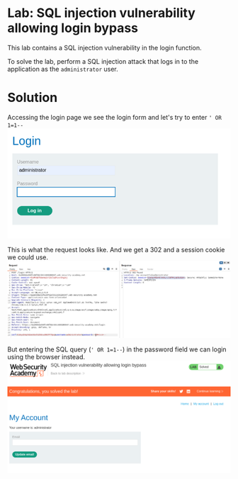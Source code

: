 # Lab: SQL injection vulnerability allowing login bypass
This lab contains a SQL injection vulnerability in the login function.

To solve the lab, perform a SQL injection attack that logs in to the application as the ```administrator``` user.

# Solution
Accessing the login page we see the login form and let's try to enter ```' OR 1=1--```   
![](./img/Lab_2_Login_page.png)


This is what the request looks like. And we get a 302 and a session cookie we could use.  
![](./img/Lab_2_Request_in_burp.png)


But entering the SQL query (```' OR 1=1--```) in the password field we can login using the browser instead.   
![](./img/Lab_2_Solved.png)